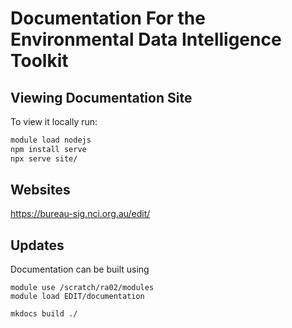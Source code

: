 # Documentation For the Environmental Data Intelligence Toolkit

## Viewing Documentation Site

To view it locally run:

```bash
module load nodejs
npm install serve
npx serve site/
```

## Websites

https://bureau-sig.nci.org.au/edit/

## Updates

Documentation can be built using 
```shell
module use /scratch/ra02/modules
module load EDIT/documentation

mkdocs build ./
```